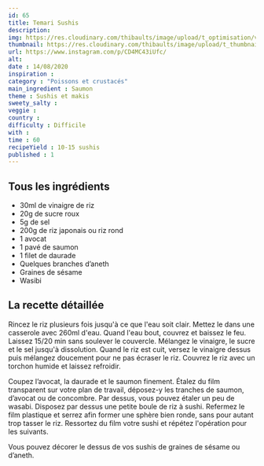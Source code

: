 ```yaml
---
id: 65
title: Temari Sushis
description: 
img: https://res.cloudinary.com/thibaults/image/upload/t_optimisation/v1600509165/Recipes/20200814_temari_sushi.jpg
thumbnail: https://res.cloudinary.com/thibaults/image/upload/t_thumbnail_josie/v1600509165/Recipes/20200814_temari_sushi.jpg
url: https://www.instagram.com/p/CD4MC43iUfc/
alt: 
date : 14/08/2020
inspiration :
category : "Poissons et crustacés"
main_ingredient : Saumon
theme : Sushis et makis
sweety_salty : 
veggie : 
country :
difficulty : Difficile
with : 
time : 60
recipeYield : 10-15 sushis
published : 1
---
```


## Tous les ingrédients
 - 30ml de vinaigre de riz
 - 20g de sucre roux
 - 5g de sel
 - 200g de riz japonais ou riz rond
 - 1 avocat
 - 1 pavé de saumon
 - 1 filet de daurade
 - Quelques branches d’aneth
 - Graines de sésame
 - Wasibi

## La recette détaillée
Rincez le riz plusieurs fois jusqu'à ce que l'eau soit clair. Mettez le dans une casserole avec 260ml d'eau. Quand l'eau bout, couvrez et baissez le feu. Laissez 15/20 min sans soulever le couvercle. Mélangez le vinaigre, le sucre et le sel jusqu'à dissolution. Quand le riz est cuit, versez le vinaigre dessus puis mélangez doucement pour ne pas écraser le riz. Couvrez le riz avec un torchon humide et laissez refroidir.

Coupez l’avocat, la daurade et le saumon finement. Étalez du film transparent sur votre plan de travail, déposez-y les tranches de saumon, d’avocat ou de concombre. Par dessus, vous pouvez étaler un peu de wasabi. Disposez par dessus une petite boule de riz à sushi. Refermez le film plastique et serrez afin former une sphère bien ronde, sans pour autant trop tasser le riz. Ressortez du film votre sushi et répétez l'opération pour les suivants.

Vous pouvez décorer le dessus de vos sushis de graines de sésame ou d’aneth.
